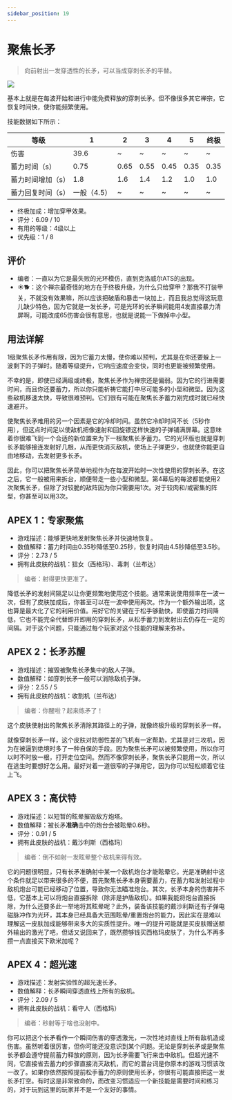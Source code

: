 ```yaml
---
sidebar_position: 19
---
```


# 聚焦长矛

> 向前射出一发穿透性的长矛，可以当成穿刺长矛的平替。

<img src="/terms/fl.png" style={{zoom:0.85}}/>

基本上就是在每波开始和进行中能免费释放的穿刺长矛。但不像很多其它禅宗，它恢复时间快，使你能频繁使用。

技能数据如下所示：

| 等级              | 1           | 2    | 3    | 4    | 5    | 终极 |
| ----------------- | ----------- | ---- | ---- | ---- | ---- | ---- |
| 伤害              | 39.6        | ~    | ~    | ~    | ~    | ~    |
| 蓄力时间（s）     | 0.75        | 0.65 | 0.55 | 0.45 | 0.35 | 0.35 |
| 蓄力时间增加（s） | 1.8         | 1.6  | 1.4  | 1.2  | 1.0  | 1.0  |
| 蓄力回复时间（s） | 一般（4.5） | ~    | ~    | ~    | ~    | ~    |

- 终极加成：增加穿甲效果。
- 评分：6.09 / 10
- 有用的等级：4级以上
- 优先级：1 / 8

## 评价

- 编者：一直以为它是最失败的光环模仿，直到克洛威尔ATS的出现。
- ☀🐕：这个禅宗最奇怪的地方在于终极升级，为什么只给穿甲？那我不打装甲关，不就没有效果嘛，所以应该把破盾和暴击一块加上，而且我总觉得这玩意儿缺少特色，因为它就是一发长矛，可是光环的长矛瞬间能用4发直接暴力清屏啊，可能改成65伤害会很有意思，也就是说能一下做掉中小型。

## 用法详解

1级聚焦长矛作用有限，因为它蓄力太慢，使你难以预判，尤其是在你还要躲上一波剩下的子弹时。随着等级提升，它响应速度会变快，同时也更能被频繁使用。

不幸的是，即使已经满级或终极，聚焦长矛作为禅宗还是偏弱。因为它的行进需要时间，而且你还要蓄力，所以你只能祈祷它能打中尽可能多的小型和微型。因为这些敌机移速太快，导致很难预判。它们很有可能在聚焦长矛蓄力刚完成时就已经快速避开。

使聚焦长矛难用的另一个因素是它的冷却时间。虽然它冷却时间不长（5秒作用），但这点时间足以使敌机把像速射和回旋镖这样快速的子弹铺满屏幕。这意味着你很难飞到一个合适的新位置来为下一根聚焦长矛蓄力。它的光环版也就是穿刺长矛能够接连发射好几根，从而更快消灭敌机，使场上子弹更少，也就使你能更自由地移动，去发射更多长矛。

因此，你可以把聚焦长矛简单地视作为在每波开始时一次性使用的穿刺长矛。在这之后，它一般被用来拆台，顺便带走一些小型和微型。第4幕后的每波都能使用2次聚焦长矛，但除了对较脆的敌阵因为你只需要用1次。对于较肉和/或密集的阵型，你甚至可以用3次。

## APEX 1：专家聚焦

- 游戏描述：能够更快地发射聚焦长矛并快速地恢复。
- 数值解释：蓄力时间由0.35秒降低至0.25秒，恢复时间由4.5秒降低至3.5秒。
- 评分：2.73 / 5
- 拥有此皮肤的战机：狺女（西格玛）、毒刺（兰布达）

> 编者：射得更快更准了。

降低长矛的发射间隔足以让你更频繁地使用这个技能。通常来说使用频率在一波一次，但有了皮肤加成后，你甚至可以在一波中使用两次。作为一个额外输出项，这也算是最大化了它的利用价值。用好它的关键在于松手够勤快，即使蓄力时间降低，它也不能完全代替即开即用的穿刺长矛，从松手蓄力到发射出去仍存在一定的间隔。对于这个问题，只能通过每个玩家对这个技能的理解来弥补。

## APEX 2：长矛苏醒

- 游戏描述：摧毁被聚焦长矛集中的敌人子弹。
- 数值解释：如穿刺长矛一般可以消除敌机子弹。
- 评分：2.55 / 5
- 拥有此皮肤的战机：收割机（兰布达）

> 编者：你醒啦？起来练矛了！

这个皮肤使射出的聚焦长矛清除其路径上的子弹，就像终极升级的穿刺长矛一样。

就像穿刺长矛一样，这个皮肤对防御性差的飞机有一定帮助，尤其是对三攻机，因为在被逼到绝境时多了一种自保的手段。因为聚焦长矛可以被频繁使用，所以你可以时不时放一根，打开走位空间。然而不像穿刺长矛，聚焦长矛只能用一次，所以在逃生时要想好怎么用。最好对着一道很窄的子弹用它，因为你可以轻松顺着它往上飞。

## APEX 3：高伏特

- 游戏描述：以短暂的眩晕摧毁敌方炮塔。
- 数值解释：被长矛**准确**击中的炮台会被眩晕0.6秒。
- 评分：0.91 / 5
- 拥有此皮肤的战机：戴沙利斯（西格玛）

> 编者：倒不如射一发眩晕整个敌机来得有效。

它的问题很明显，只有长矛准确射中某一个敌机炮台才能眩晕它。光是准确射中这个条件就足以带来很多的不便，首先聚焦长矛本身需要蓄力，在蓄力和发射过程中敌机炮台可能已经移动了位置，导致你无法瞄准炮台。其次，长矛本身的伤害并不低，它基本上可以将炮台直接拆除（除非是护盾敌机）。如果我能将炮台直接拆除，为什么还要多此一举地将其眩晕呢？此外，装备该技能的戴沙利斯还有子弹电磁脉冲作为光环，其本身已经具备大范围眩晕/重置炮台的能力，因此实在是难以理解这一皮肤加成能够带来多大的实质性提升。唯一的提升可能就是买皮肤赠送额外输出的激光了吧，但话又说回来了，既然攒够钱买西格玛皮肤了，为什么不再多攒一点直接买下欧米加呢？

## APEX 4：超光速

- 游戏描述：发射实验性的超光速长矛。
- 数值解释：长矛瞬间穿透直线上所有的敌机。
- 评分：2.09 / 5
- 拥有此皮肤的战机：看守人（西格玛）

> 编者：秒射等于啥也没射中。

你可以把这个长矛看作一个瞬间伤害的穿透激光，一次性地对直线上所有敌机造成伤害。虽然听着很厉害，但你可能还没意识到某个问题。无论是穿刺长矛或是聚焦长矛都会遵守提前蓄力释放的原则，因为长矛需要飞行来击中敌机。但超光速不同，它直接省去蓄力的步骤直接消灭敌机，而它的潜台词是你原本的游戏习惯该改一改了。如果你依然按照提前松手蓄力的原则使用长矛，你很有可能直接把这一发长矛打空。有时这是非常致命的，而改变习惯适应一个新技能是需要时间和练习的，对于玩到这里的玩家并不是一个友好的事情。